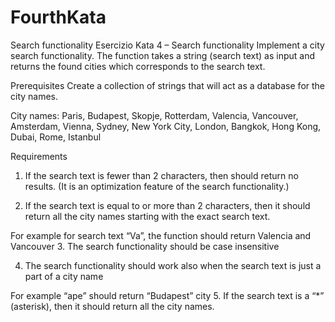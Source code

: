 # FourthKata
Search functionality
Esercizio
Kata 4 – Search functionality
Implement a city search functionality. The function takes a string (search text) as input and returns the found cities which corresponds to the search text.

Prerequisites
Create a collection of strings that will act as a database for the city names.

City names: Paris, Budapest, Skopje, Rotterdam, Valencia, Vancouver, Amsterdam, Vienna, Sydney, New York City, London, Bangkok, Hong Kong, Dubai, Rome, Istanbul

Requirements
1. If the search text is fewer than 2 characters, then should return no results. (It is an optimization feature of the search functionality.)

2. If the search text is equal to or more than 2 characters, then it should return all the city names starting with the exact search text.

For example for search text “Va”, the function should return Valencia and Vancouver
3. The search functionality should be case insensitive

4. The search functionality should work also when the search text is just a part of a city name

For example “ape” should return “Budapest” city
5. If the search text is a “*” (asterisk), then it should return all the city names.
